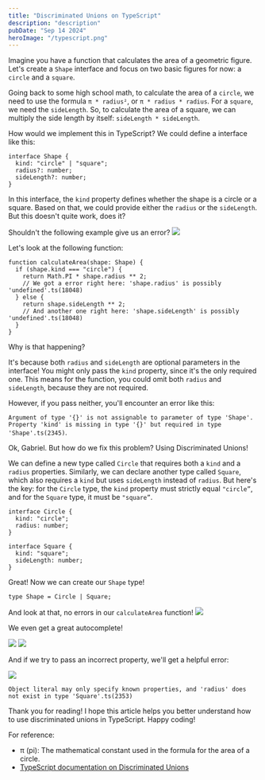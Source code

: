 ```yaml
---
title: "Discriminated Unions on TypeScript"
description: "description"
pubDate: "Sep 14 2024"
heroImage: "/typescript.png"
---
```


Imagine you have a function that calculates the area of a geometric figure. Let's create a `Shape` interface and focus on two basic figures for now: a `circle` and a `square`.

Going back to some high school math, to calculate the area of a `circle`, we need to use the formula `π * radius²`, or `π * radius * radius`. For a `square`, we need the `sideLength`. So, to calculate the area of a square, we can multiply the side length by itself: `sideLength * sideLength`.

How would we implement this in TypeScript? We could define a interface like this:

```tsx
interface Shape {
  kind: "circle" | "square";
  radius?: number;
  sideLength?: number;
}
```

In this interface, the `kind` property defines whether the shape is a circle or a square. Based on that, we could provide either the `radius` or the `sideLength`. But this doesn't quite work, does it?

Shouldn't the following example give us an error?
<img src="/calculate-area-function-no-error-example.png" />

Let's look at the following function:

```tsx
function calculateArea(shape: Shape) {
  if (shape.kind === "circle") {
    return Math.PI * shape.radius ** 2;
    // We got a error right here: 'shape.radius' is possibly 'undefined'.ts(18048)
  } else {
    return shape.sideLength ** 2;
    // And another one right here: 'shape.sideLength' is possibly 'undefined'.ts(18048)
  }
}
```

Why is that happening?

It's because both `radius` and `sideLength` are optional parameters in the interface! You might only pass the `kind` property, since it's the only required one. This means for the function, you could omit both `radius` and `sideLength`, because they are not required.

However, if you pass neither, you'll encounter an error like this:

`Argument of type '{}' is not assignable to parameter of type 'Shape'. Property 'kind' is missing in type '{}' but required in type 'Shape'.ts(2345)`.

Ok, Gabriel. But how do we fix this problem? Using <span class="font-bold">Discriminated Unions!</span>

We can define a new type called `Circle` that requires both a `kind` and a `radius` properties. Similarly, we can declare another type called `Square`, which also requires a `kind` but uses `sideLength` instead of `radius`. But here's the key: for the `Circle` type, the `kind` property must strictly equal `"circle”`, and for the `Square` type, it must be `"square”`.

```tsx
interface Circle {
  kind: "circle";
  radius: number;
}

interface Square {
  kind: "square";
  sideLength: number;
}
```

Great! Now we can create our `Shape` type!

```tsx
type Shape = Circle | Square;
```

And look at that, no errors in our `calculateArea` function!
<img src="/no-errors-calculate-area-function.png" />

We even get a great autocomplete!

<img src="/calculate-area-function-with-auto-complete.png" />
<img src="/calculate-area-function-radius-autocomplete.png" />

And if we try to pass an incorrect property, we'll get a helpful error:

<img src="/calculate-area-function-radius-error-on-square-type.png" />

`Object literal may only specify known properties, and 'radius' does not exist in type 'Square'.ts(2353)`

Thank you for reading! I hope this article helps you better understand how to use discriminated unions in TypeScript. Happy coding!

For reference:

- <span class="font-bold">π (pi)</span>: The mathematical constant used in the formula for the area of a circle.
- <a target="_blank" href="https://www.typescriptlang.org/docs/handbook/2/narrowing.html#discriminated-unions" class="dark:text-white dark:hover:text-gray-100">TypeScript documentation on Discriminated Unions</a>
